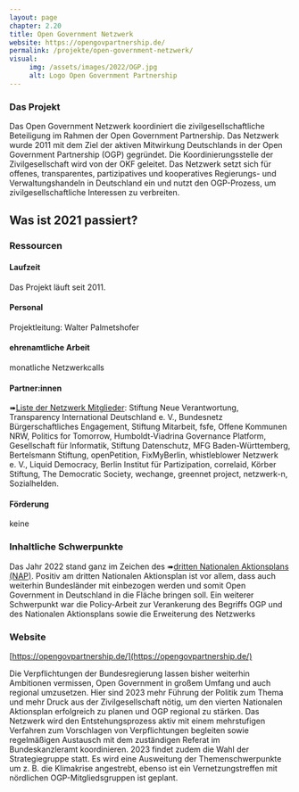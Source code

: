 ```yaml
---
layout: page
chapter: 2.20
title: Open Government Netzwerk
website: https://opengovpartnership.de/
permalink: /projekte/open-government-netzwerk/
visual:
     img: /assets/images/2022/OGP.jpg
     alt: Logo Open Government Partnership
---
```


### Das Projekt

Das Open Government Netzwerk koordiniert die zivilgesellschaftliche Beteiligung im Rahmen der Open Government Partnership. Das Netzwerk wurde 2011 mit dem Ziel der aktiven Mitwirkung Deutschlands in der Open Government Partnership (OGP) gegründet. Die Koordinierungsstelle der Zivilgesellschaft wird von der OKF geleitet. Das Netzwerk setzt sich für offenes, transparentes, partizipatives und kooperatives Regierungs- und Verwaltungshandeln in Deutschland ein und nutzt den OGP-Prozess, um zivilgesellschaftliche Interessen zu verbreiten.

## Was ist 2021 passiert? 

### Ressourcen

#### Laufzeit
Das Projekt läuft seit 2011.

#### Personal
Projektleitung: Walter Palmetshofer

#### ehrenamtliche Arbeit
monatliche Netzwerkcalls

#### Partner:innen
➠[Liste der Netzwerk Mitglieder](https://opengovpartnership.de/netzwerk/): Stiftung Neue Verantwortung, Transparency International Deutschland e. V., Bundesnetz Bürgerschaftliches Engagement, Stiftung Mitarbeit, fsfe, Offene Kommunen NRW, Politics for Tomorrow, Humboldt-Viadrina Governance Platform, Gesellschaft für Informatik, Stiftung Datenschutz, MFG Baden-Württemberg, Bertelsmann Stiftung, openPetition, FixMyBerlin, whistleblower Netzwerk e. V., Liquid Democracy, Berlin Institut für Partizipation, correlaid, Körber Stiftung, The Democratic Society, wechange, greennet project, netzwerk-n, Sozialhelden.

#### Förderung
keine

### Inhaltliche Schwerpunkte

Das Jahr 2022 stand ganz im Zeichen des ➠[dritten Nationalen Aktionsplans (NAP)](https://www.open-government-deutschland.de/opengov-de/dritter-nationaler-aktionsplan-verabschiedet-1936776). Positiv am dritten Nationalen Aktionsplan ist vor allem, dass auch weiterhin Bundesländer mit einbezogen werden und somit Open Government in Deutschland in die Fläche bringen soll. Ein weiterer Schwerpunkt war die Policy-Arbeit zur Verankerung des Begriffs OGP und des Nationalen Aktionsplans sowie die Erweiterung des Netzwerks

### Website

[https://opengovpartnership.de/](https://opengovpartnership.de/)


Die Verpflichtungen der Bundesregierung lassen bisher weiterhin Ambitionen vermissen, Open Government in großem Umfang und auch regional umzusetzen. Hier sind 2023 mehr Führung der Politik zum Thema und mehr Druck aus der Zivilgesellschaft nötig, um den vierten Nationalen Aktionsplan erfolgreich zu planen und OGP regional zu stärken. Das Netzwerk wird den Entstehungsprozess aktiv mit einem mehrstufigen Verfahren zum Vorschlagen von Verpflichtungen begleiten sowie regelmäßigen Austausch mit dem zuständigen Referat im Bundeskanzleramt koordinieren. 2023 findet zudem die Wahl der Strategiegruppe statt. Es wird eine Ausweitung der Themenschwerpunkte um z. B. die Klimakrise angestrebt, ebenso ist ein Vernetzungstreffen mit nördlichen OGP-Mitgliedsgruppen ist geplant.

